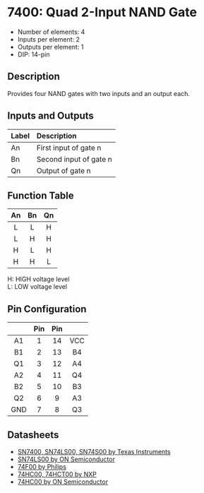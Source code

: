 # 7400: Quad 2-Input NAND Gate

* Number of elements: 4
* Inputs per element: 2
* Outputs per element: 1
* DIP: 14-pin

## Description

Provides four NAND gates with two inputs and an output each.

## Inputs and Outputs

| Label | Description            |
|:----- |:-----------------------|
| An    | First input of gate n  |
| Bn    | Second input of gate n |
| Qn    | Output of gate n       |

## Function Table

| An  | Bn  | Qn  |
|:---:|:---:|:---:|
| L   | L   | H   |
| L   | H   | H   |
| H   | L   | H   |
| H   | H   | L   |

H: HIGH voltage level  
L: LOW voltage level

## Pin Configuration

|     | Pin | Pin |     |
|:---:|:---:|:---:|:---:|
| A1  |   1 |  14 | VCC |
| B1  |   2 |  13 | B4  |
| Q1  |   3 |  12 | A4  |
| A2  |   4 |  11 | Q4  |
| B2  |   5 |  10 | B3  |
| Q2  |   6 |   9 | A3  |
| GND |   7 |   8 | Q3  |

## Datasheets

* [SN7400, SN74LS00, SN74S00 by Texas Instruments](http://www.ti.com/lit/ds/symlink/sn74ls00.pdf)
* [SN74LS00 by ON Semiconductor](http://ecee.colorado.edu/~ecen3100/lab2_files/SN74LS00Ndatasheet.PDF)
* [74F00 by Philips](http://www.nxp.com/documents/data_sheet/74F00.pdf)
* [74HC00, 74HCT00 by NXP](http://www.nxp.com/documents/data_sheet/74HC_HCT00_Q100.pdf)
* [74HC00 by ON Semiconductor](https://www.onsemi.com/pub/Collateral/74HC00.PDF)

